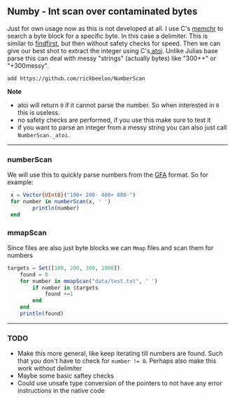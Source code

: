 ## Numby - Int scan over contaminated bytes
Just for own usage now as this is not developed at all. I use C's [memchr](https://cplusplus.com/reference/cstring/memchr/ "memchr") to search a byte block for a specific byte. In this case a delimiter. This is similar to [findfirst](https://github.com/JuliaLang/julia/blob/master/base/strings/search.jl#L15 "findfirst"), but then without safety checks for speed.  Then we can give our best shot to extract the integer using C's[ atoi](https://cplusplus.com/reference/cstdlib/atoi/?kw=atoi " atoi"). Unlike Julias base parse this can deal with messy "strings" (actually bytes) like "300++" or "+300messy". 

`add https://github.com/rickbeeloo/NumberScan`

**Note**
- atoi will return `0` if it cannot parse the number. So when interested in `0` this is useless.
- no safety checks are performed, if you use this make sure to test it
- if you want to parse an integer from a messy string you can also just call `NumberScan._atoi`.

------------

### numberScan
We will use this to quickly parse numbers from the [GFA](http://gfa-spec.github.io/GFA-spec/GFA1.html "GFA") format. So for example:

```Julia
 x = Vector{UInt8}("100+ 200- 400+ 800-")  
 for number in numberScan(x, ' ')
        println(number)
 end
```

### mmapScan
Since files are also just byte blocks we can `Mmap` files and scan them for numbers
```Julia
targets = Set([100, 200, 300, 1000])
    found = 0
    for number in mmapScan("data/test.txt", ' ')
        if number in $targets 
            found +=1
        end
    end
    println(found)
```

---
### TODO
- Make this more general, like keep iterating till numbers are found. Such that you don't have to check for `number != 0`. Perhaps also make this work without delimiter
- Maybe some basic saftey checks
- Could use unsafe type conversion of the pointers to not have any error instructions in the native code
